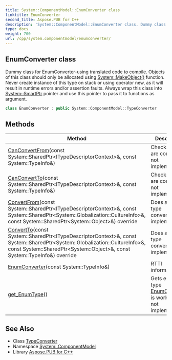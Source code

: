 ```yaml
---
title: System::ComponentModel::EnumConverter class
linktitle: EnumConverter
second_title: Aspose.PUB for C++
description: 'System::ComponentModel::EnumConverter class. Dummy class for EnumConverter-using translated code to compile. Objects of this class should only be allocated using System::MakeObject() function. Never create instance of this type on stack or using operator new, as it will result in runtime errors and/or assertion faults. Always wrap this class into System::SmartPtr pointer and use this pointer to pass it to functions as argument in C++.'
type: docs
weight: 700
url: /cpp/system.componentmodel/enumconverter/
---
```

## EnumConverter class


Dummy class for EnumConverter-using translated code to compile. Objects of this class should only be allocated using [System::MakeObject()](../../system/makeobject/) function. Never create instance of this type on stack or using operator new, as it will result in runtime errors and/or assertion faults. Always wrap this class into [System::SmartPtr](../../system/smartptr/) pointer and use this pointer to pass it to functions as argument.

```cpp
class EnumConverter : public System::ComponentModel::TypeConverter
```

## Methods

| Method | Description |
| --- | --- |
| [CanConvertFrom](./canconvertfrom/)(const System::SharedPtr\<ITypeDescriptorContext\>\&, const System::TypeInfo\&) | Checks if types are convertible; not implemented. |
| [CanConvertTo](./canconvertto/)(const System::SharedPtr\<ITypeDescriptorContext\>\&, const System::TypeInfo\&) | Checks if types are convertible; not implemented. |
| [ConvertFrom](./convertfrom/)(const System::SharedPtr\<ITypeDescriptorContext\>\&, const System::SharedPtr\<System::Globalization::CultureInfo\>\&, const System::SharedPtr\<System::Object\>\&) override | Does actual type conversion; not implemented. |
| [ConvertTo](./convertto/)(const System::SharedPtr\<ITypeDescriptorContext\>\&, const System::SharedPtr\<System::Globalization::CultureInfo\>\&, const System::SharedPtr\<System::Object\>\&, const System::TypeInfo\&) override | Does actual type conversion; not implemented. |
| [EnumConverter](./enumconverter/)(const System::TypeInfo\&) | RTTI information. |
| [get_EnumType](./get_enumtype/)() | Gets enum type [EnumConverter](./) is working with; not implemented. |
## See Also

* Class [TypeConverter](../typeconverter/)
* Namespace [System::ComponentModel](../)
* Library [Aspose.PUB for C++](../../)
